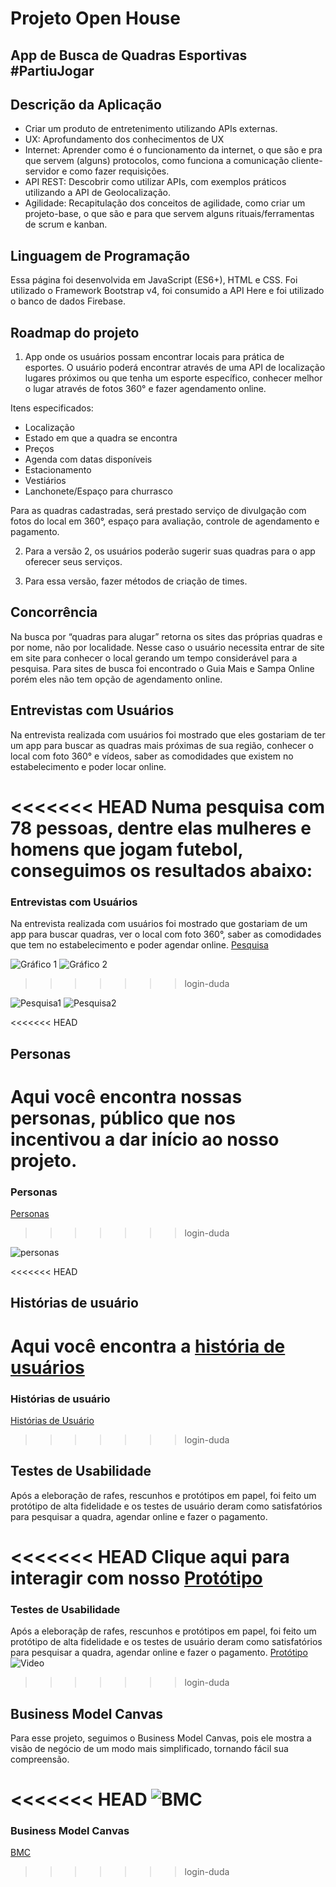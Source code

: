 # Projeto Open House
## App de Busca de Quadras Esportivas #PartiuJogar


## Descrição da Aplicação
* Criar um produto de entretenimento utilizando APIs externas.
* UX: Aprofundamento dos conhecimentos de UX
* Internet: Aprender como é o funcionamento da internet, o que são e pra que servem (alguns) protocolos, como funciona a comunicação cliente-servidor e como fazer requisições.
* API REST: Descobrir como utilizar APIs, com exemplos práticos utilizando a API de Geolocalização. 
* Agilidade: Recapitulação dos conceitos de agilidade, como criar um projeto-base, o que são e para que servem alguns rituais/ferramentas de scrum e kanban.


## Linguagem de Programação
Essa página foi desenvolvida em JavaScript (ES6+), HTML e CSS.
Foi utilizado o Framework Bootstrap v4, foi consumido a API Here e foi utilizado o banco de dados Firebase.


## Roadmap do projeto
1. App onde os usuários possam encontrar locais para prática de esportes. O usuário poderá encontrar através de uma API de localização lugares próximos ou que tenha um esporte específico, conhecer melhor o lugar através de fotos 360° e fazer agendamento online.

Itens especificados:
* Localização
* Estado em que a quadra se encontra
* Preços
* Agenda com datas disponíveis
* Estacionamento
* Vestiários
* Lanchonete/Espaço para churrasco

Para as quadras cadastradas, será prestado serviço de divulgação com fotos do local em 360°, espaço para avaliação, controle de agendamento e pagamento. 

2. Para a versão 2, os usuários poderão sugerir suas quadras para o app oferecer seus serviços.

3. Para essa versão, fazer métodos de criação de times.


## Concorrência
Na busca por “quadras para alugar” retorna os sites das próprias quadras e por nome, não por localidade. Nesse caso o usuário necessita entrar de site em site para conhecer o local gerando um tempo considerável para a pesquisa.
Para sites de busca foi encontrado o Guia Mais e Sampa Online porém eles não tem opção de agendamento online.


## Entrevistas com Usuários
Na entrevista realizada com usuários foi mostrado que eles gostariam de ter um app para buscar as quadras mais próximas de sua região, conhecer o local com foto 360° e vídeos, saber as comodidades que existem no estabelecimento e poder locar online. 

<<<<<<< HEAD
Numa pesquisa com 78 pessoas, dentre elas mulheres e homens que jogam futebol, conseguimos os resultados abaixo:
=======
### Entrevistas com Usuários
Na entrevista realizada com usuários foi mostrado que gostariam de um app para buscar quadras, ver o local com foto 360°, saber as comodidades que tem no estabelecimento e poder agendar online.
[Pesquisa](https://docs.google.com/forms/d/e/1FAIpQLSdNR0QVOVZQO2rQiDewZl7AqkBtdxUucZGncY8ZsVqKxOrDWQ/viewform)

![Gráfico 1](images/pesquisa1.jpeg)
![Gráfico 2](images/pesquisa2.jpeg)
>>>>>>> login-duda

![Pesquisa1](images/pesquisa1.jpg)
![Pesquisa2](images/pesquisa2.jpg)


<<<<<<< HEAD
## Personas
Aqui você encontra nossas personas, público que nos incentivou a dar início ao nosso projeto.  
=======
### Personas
[Personas](https://docs.google.com/document/d/19DyEV91pZXRt7bac0e5ksczo1137NNXxZwSPdtOLdY8/edit)
>>>>>>> login-duda

![personas](images/personas.png)


<<<<<<< HEAD
## Histórias de usuário
Aqui você encontra a [história de usuários](https://drive.google.com/file/d/1_itpfioPYtlCzApJET9rtqVor4NtMgkr/view?usp=sharing)  
=======
### Histórias de usuário
[Histórias de Usuário](https://drive.google.com/file/d/1_itpfioPYtlCzApJET9rtqVor4NtMgkr/view?usp=sharing)
>>>>>>> login-duda


## Testes de Usabilidade
Após a eleboração de rafes, rescunhos e protótipos em papel, foi feito um protótipo de alta fidelidade e os testes de usuário deram como satisfatórios para pesquisar a quadra, agendar online e fazer o pagamento. 

<<<<<<< HEAD
Clique aqui para interagir com nosso [Protótipo](https://xd.adobe.com/view/a492e102-86c5-49ab-7b8f-bacf65139054-d2a3/?fullscreen)
=======
### Testes de Usabilidade
Após a eleboraçãp de rafes, rescunhos e protótipos em papel, foi feito um protótipo de alta fidelidade e os testes de usuário deram como satisfatórios para pesquisar a quadra, agendar online e fazer o pagamento.
[Protótipo](https://xd.adobe.com/view/a492e102-86c5-49ab-7b8f-bacf65139054-d2a3/?fullscreen)
![Video](video/video_prototipo_partiujogar)
>>>>>>> login-duda


## Business Model Canvas
Para esse projeto, seguimos o Business Model Canvas, pois ele mostra a visão de negócio de um modo mais simplificado, tornando fácil sua compreensão.  

<<<<<<< HEAD
![BMC](images/bmc.png)
=======
### Business Model Canvas
[BMC](https://canvanizer.com/canvas/wk5XSOxgCVI6F)
>>>>>>> login-duda
